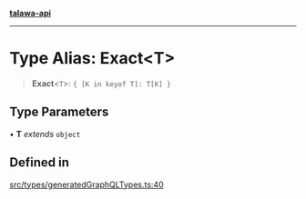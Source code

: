 [**talawa-api**](../../../README.md)

***

# Type Alias: Exact\<T\>

> **Exact**\<`T`\>: `{ [K in keyof T]: T[K] }`

## Type Parameters

• **T** *extends* `object`

## Defined in

[src/types/generatedGraphQLTypes.ts:40](https://github.com/Suyash878/talawa-api/blob/f376d03c37e9acd046e7cc983947432c95f74442/src/types/generatedGraphQLTypes.ts#L40)
